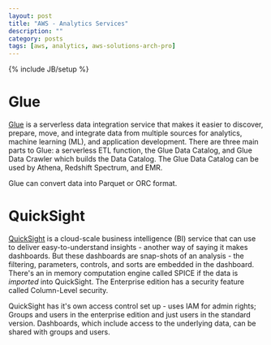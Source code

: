 ```yaml
---
layout: post
title: "AWS - Analytics Services"
description: ""
category: posts
tags: [aws, analytics, aws-solutions-arch-pro]
---
```

{% include JB/setup %}

# Glue
[Glue](https://aws.amazon.com/glue/) is a serverless data integration service that makes it easier to discover, prepare, move, and integrate data from multiple sources for analytics, machine learning (ML), and application development. There are three main parts to Glue: a serverless ETL function, the Glue Data Catalog, and Glue Data Crawler which builds the Data Catalog. The Glue Data Catalog can be used by Athena, Redshift Spectrum, and EMR. 

Glue can convert data into Parquet or ORC format.

# QuickSight
[QuickSight](https://aws.amazon.com/quicksight/) is a cloud-scale business intelligence (BI) service that can use to deliver easy-to-understand insights - another way of saying it makes dashboards. But these dashboards are snap-shots of an analysis - the filtering, parameters, controls, and sorts are embedded in the dashboard. There's an in memory computation engine called SPICE if the data is _imported_ into QuickSight. The Enterprise edition has a security feature called Column-Level security.

QuickSight has it's own access control set up - uses IAM for admin rights; Groups and users in the enterprise edition and just users in the standard version. Dashboards, which include access to the underlying data, can be shared with groups and users.
